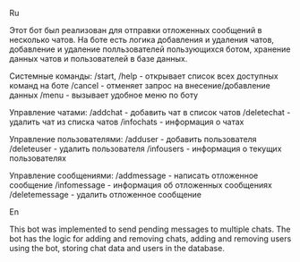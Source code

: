 Ru

Этот бот был реализован для отправки отложенных сообщений в несколько чатов. На боте есть логика добавления и удаления чатов, добавление и удаление полльзователей пользующихся ботом, хранение данных чатов и пользователей в базе данных. 

Системные команды: 
/start, /help - открывает список всех доступных команд на боте 
/cancel - отменяет запрос на внесение/добавление данных
/menu - вызывает удобное меню по боту

Управление чатами:
/addchat - добавить чат в список чатов 
/deletechat - удалить чат из списка чатов 
/infochats - информация о чатах

Управление пользователями:
/adduser - добавить пользователя 
/deleteuser - удалить пользователя 
/infousers - информация о текущих пользователях

Управление сообщениями:
/addmessage - написать отложенное сообщение
/infomessage - информация об отложенных сообщениях
/deletemessage - удалить отложенное сообщение

En


This bot was implemented to send pending messages to multiple chats. The bot has the logic for adding and removing chats, adding and removing users using the bot, storing chat data and users in the database.
